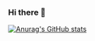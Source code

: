 ### Hi there 👋

<!--
**MarcinDl/MarcinDl** is a ✨ _special_ ✨ repository because its `README.md` (this file) appears on your GitHub profile.

My Name is Marcin !! 


Here are some ideas to get you started:

- 🔭 I’m currently working on ...
- 🌱 I’m currently learning ...
- 👯 I’m looking to collaborate on ...
- 🤔 I’m looking for help with ...
- 💬 Ask me about ...
- 📫 How to reach me: ...
- 😄 Pronouns: ...
- ⚡ Fun fact: ...
-->


[![Anurag's GitHub stats](https://github-readme-stats.vercel.app/api?username=MarcinDl)](https://github.com/anuraghazra/github-readme-stats)
